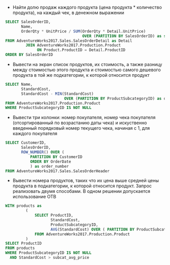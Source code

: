 - Найти долю продаж каждого продукта (цена продукта * количество продукта), на каждый чек, в денежном выражении


```SQL
SELECT SalesOrderID,
       Name,
       OrderQty * UnitPrice / SUM(OrderQty * Detail.UnitPrice)
                                  OVER (PARTITION BY SalesOrderID) as share
FROM AdventureWorks2017.Sales.SalesOrderDetail as Detail
         JOIN AdventureWorks2017.Production.Product
              ON Product.ProductID = Detail.ProductID
ORDER BY SalesOrderID
```

- Вывести на экран список продуктов, их стоимость, а также разницу между
стоимостью этого продукта и стоимостью самого дешевого продукта в той же подкатегории,
к которой относится продукт

```SQL
SELECT Name,
       StandardCost,
       StandardCost - MIN(StandardCost)
                          OVER (PARTITION BY ProductSubcategoryID) as difference
FROM AdventureWorks2017.Production.Product
WHERE ProductSubcategoryID IS NOT NULL
```

- Вывести три колонки: номер покупателя, номер чека покупателя
(отсортированный по возрастанию даты чека) и искуственно введенный
порядковый номер текущего чека, начиная с 1, для каждого покупателя

```SQL
SELECT CustomerID,
       SalesOrderID,
       ROW_NUMBER() OVER (
           PARTITION BY CustomerID
           ORDER BY OrderDate
           ) as order_number
FROM AdventureWorks2017.Sales.SalesOrderHeader
```


- Вывести номера продуктов, таких что их цена выше средней цены продукта в подкатегории,
к которой относится продукт. Запрос реализовать двумя способами.
В одном решении допускается использование ОТВ

```SQL
WITH products as
         (
             SELECT ProductID,
                    StandardCost,
                    ProductSubcategoryID,
                    AVG(StandardCost) OVER ( PARTITION BY ProductSubcategoryID) as subcat_avg_price
             FROM AdventureWorks2017.Production.Product
         )
SELECT ProductID
FROM products
WHERE ProductSubcategoryID IS NOT NULL
  AND StandardCost > subcat_avg_price
```
